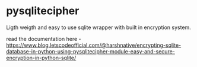 <!-- # pysqlitecipher

Ligth weigth and easy to use sqlite wrapper with built in encryption system.

</br>
</br>
</br>
</br>
</br>

# Features 
1. Create table with the help of scheme in the form of list.
2. Easily insert data elements in table by just passing a list of values.
3. Built in encryption system , just set password and pass make table secure = True while creating table then all the data insert , updated , deleted , retreived will be encrypted or decrypted automatically on the fly with the help if cryptography modules fernet tech.

</br>
</br>
</br>
</br>
</br>

# Installation

```shell
pip install pysqlitecipher==0.11
```

</br>
</br>
</br>
</br>


# How to use

</br>
</br>
</br>

## Intialise object

```python
from pysqlitecipher import sqlitewrapper

# make the object
obj = sqlitewrapper.SqliteCipher(dataBasePath="pysqlitecipher.db" , checkSameThread=False , password=None)
```

Parameters - 
1. dataBasePath - it the absolute path to the data base i.e path + database name itself
</br>
</br>

2. checkSameThread - value used to initialse the sql connector , make it True if you are working on multi threaded application and don't want diff thread to mess with your data base.
</br>
</br>

3. password - Here you need to pass the password you want to use which will be used to encrypt the data base.

-    Note password is necessary even if you don't want encryption in your data base.

-    Make sure you use a password with at least 12 digit with a mix of numbers , chars and special chars for better security.

</br>
</br>
</br>
</br>
</br>



## Process that occur automatically after object creation
</br>

1. Sql connection obj is intialised
</br>
</br>

2. A table - tableNames is created with following schema

colName________Data Type
</br>
tableName______TEXT 
</br>
secured________INT
</br>

-    This table is to store and maintain records of which table as been created in data base because when using encryption on table name "Hello" it will yield diff strings so record is needed to be maintained.

-    secured is 1 if table was created with make secure parameter=True else 0

-    As tableNames table is created so its value is inserted into itself with secure parameter = 0
</br>
</br>



3. A table - authenticationTable is created with the following schema

colName_________Data Type
</br>
SHA512_pass_____TEXT 
</br>
encryptedKey____TEXT
</br>

-    SHA512_pass is used to store the value obtained after applying SHA512 algo to your password for authenticating in the future.

-    encryptedKey is used to store the random key generated by first time init of the data base by Fernet in cryptography module.

-    Key generated is then encrypted using onetimepad with the SHA256 value of your password and is stored in encryptedKey.

-    This Key is then retreived from data base , decrypted and used to init Fernet module which handles all the encryption on next connection.

-    As authenticationTable table is created so its value is inserted into tableNames with secure parameter = 0

</br>
</br>

Note - So you cannot create table with names = authenticationTable , tableNames


</br>
</br>
</br>
</br>
</br>


## Methods
</br>
</br>

## 1. Create Table

```python
obj.createTable(tableName , colList , makeSecure=False , commit=True)
```

Call this method if you want to create a new table in data base =
</br>
</br>

Parameters -

1. tableName - name of the table you want to create
</br>
</br>

2. colList - schema in the list form


```python
colList = [
            [colname , datatype] , 
            [colname2 , datatype] , 
          ]       
```
</br>

-    Where colName is the name of the column

-    Datatype is the type of data you want to store in column

-    datatype can be - 
</br>
    TEXT - for text / string data type
</br>
    REAL - for float numbers
</br>
    INT - for simple integer numbers
</br>
    JSON - for JSON Strings
</br>
    LIST - for python list type
</br>
    BLOB - for binary data


```python 
# Example = 
colList  = [
            ["rollno" , "INT"],
            ["name" , "TEXT"],
           ]
```

</br>
</br>

3. makeSecure - Bool value , True if you want to encrypt data stored in this table , False if you don't. Cannot be changed ones the table is created.

4. commit - if you want to commit the changes to the data base.

</br>
</br>
</br>
</br>

## 2. Insert Data into table

```python
obj.insertIntoTable(tableName , insertList , commit = True)
```

Call this method if you want to insert some data into already created table.

</br>
</br>

Parameters -

1. tableName - name of the table in which you want to insert the data
</br>

2. insertList - list of the data you want to insert

```shell
consider this table test

colName     DataType
rollno      INT
name        TEXT

And You want to insert 1 in rollno and john in name , then the insert list will be - 

insertList = [1 , "john"]
```

</br>

3. commit - if you want to commit the changes


</br>
</br>
</br>
</br>


## 3. Get Data from table

```python
obj.getDataFromTable(tableName , raiseConversionError = True , omitID = False)
```

Call this method if you want to get data from a table

</br>
</br>

Parameters -

1. tableName - name of the table from which you want to retrive data
</br>

2. raiseConversionError - bool Value

- as after encryption every data is converted to text form (Expect binary), so on the time of getting data from table it needs to be converted back to its original form. sometimes module may encounter error such as in case string in int data type col. so if the raiseConversionError is True then a error will be raised upon encountering such error else the TEXT from of data is returned

</br>

3. omitID - bool value
- when ever you insert some data a ID col is automatically maintained which is to update and delete values. but if you don't want that ID col to be returned while getting data from table, make omitID = True




</br>
</br>
</br>
</br>


## 4. Delete Data in Table

```python
obj.deleteDataInTable(tableName , iDValue , commit = True , raiseError = True , updateId = True)
```

Call this method if you want to delete some row from a table

</br>
</br>

Parameters -

1. tableName - name of the table from which you want to delete a row
</br>

2. iDValue - ID value of the row which you want to delete , it is automatically maintained col and you can find ID of a row by calling method below

```python
obj.getDataFromTable(tableName , raiseConversionError = True , omitID = False)
```

</br>

3. commit - if you want to commit the changes.
</br>

4. raiseError - if True , then if ID is not found, error will be raised.
</br>

5. updateId - if True , then if you delete a row from btw lets say 50 from row of 1 to 100 , then ID will be rearranged to fill the gap i.e now row will be 1 to 99 intead of 1 to 100 and 50 ID number missing. But note though this process takes some time. So if you are deleting many values it is good to make this False and instead call updateId function at the end

```python
obj.updateIDs(tableName , commit = True)
```
</br>
</br>
</br>
</br>



## 5. Update Data in Table

```python
obj.updateInTable(tableName , iDValue , colName , colValue , commit = True , raiseError = True)
```

Call this method if you want to update a value in row

</br>
</br>

Parameters -

1. tableName - name of the table from which you want to delete a row
</br>

2. iDValue - ID value of the row which you want to update data in , it is automatically maintained col and you can find ID of a row by calling method below

```python
obj.getDataFromTable(tableName , raiseConversionError = True , omitID = False)
```
</br>


3. colName - name of the column you want to change value in row
</br>

4. colValue - new value to be inserted into colName col of row with ID = iDValue
</br>

5. commit - if you want to commit the changes.
</br>

6. raiseError - if True , then if ID is not found, error will be raised.
</br>


</br>
</br>
</br>
</br>

## 6. Change Password

```python
obj.changePassword(newPass)
```

Pass the new password here and the password will be changed
 -->








# pysqlitecipher

Ligth weigth and easy to use sqlite wrapper with built in encryption system.


read the documentation here - 
https://www.blog.letscodeofficial.com/@harshnative/encrypting-sqlite-database-in-python-using-pysqlitecipher-module-easy-and-secure-encryption-in-python-sqlite/